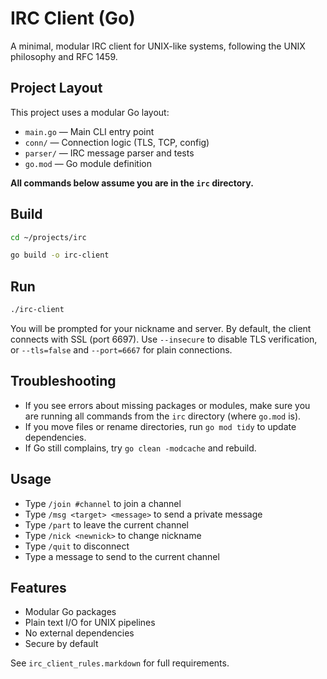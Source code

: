 # IRC Client (Go)

A minimal, modular IRC client for UNIX-like systems, following the UNIX philosophy and RFC 1459.

## Project Layout

This project uses a modular Go layout:

- `main.go` — Main CLI entry point
- `conn/` — Connection logic (TLS, TCP, config)
- `parser/` — IRC message parser and tests
- `go.mod` — Go module definition

**All commands below assume you are in the `irc` directory.**

## Build

```sh
cd ~/projects/irc

go build -o irc-client
```

## Run

```sh
./irc-client
```

You will be prompted for your nickname and server. By default, the client connects with SSL (port 6697). Use `--insecure` to disable TLS verification, or `--tls=false` and `--port=6667` for plain connections.

## Troubleshooting
- If you see errors about missing packages or modules, make sure you are running all commands from the `irc` directory (where `go.mod` is).
- If you move files or rename directories, run `go mod tidy` to update dependencies.
- If Go still complains, try `go clean -modcache` and rebuild.

## Usage
- Type `/join #channel` to join a channel
- Type `/msg <target> <message>` to send a private message
- Type `/part` to leave the current channel
- Type `/nick <newnick>` to change nickname
- Type `/quit` to disconnect
- Type a message to send to the current channel

## Features
- Modular Go packages
- Plain text I/O for UNIX pipelines
- No external dependencies
- Secure by default

See `irc_client_rules.markdown` for full requirements.
